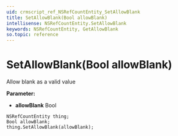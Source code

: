 ```yaml
---
uid: crmscript_ref_NSRefCountEntity_SetAllowBlank
title: SetAllowBlank(Bool allowBlank)
intellisense: NSRefCountEntity.SetAllowBlank
keywords: NSRefCountEntity, GetAllowBlank
so.topic: reference
---
```


# SetAllowBlank(Bool allowBlank)

Allow blank  as a valid value

**Parameter:** 
* **allowBlank** Bool

```crmscript
NSRefCountEntity thing;
Bool allowBlank;
thing.SetAllowBlank(allowBlank);
```

